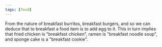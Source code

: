 ```yaml
---
tags: [food]
---
```


From the nature of breakfast burritos, breakfast burgers, and so we can deduce
that to breakfast a food item is to add egg to it. This in turn implies that
fried chicken is "breakfast chicken", ramen is "breakfast noodle soup", and
sponge cake is a "breakfast cookie".
